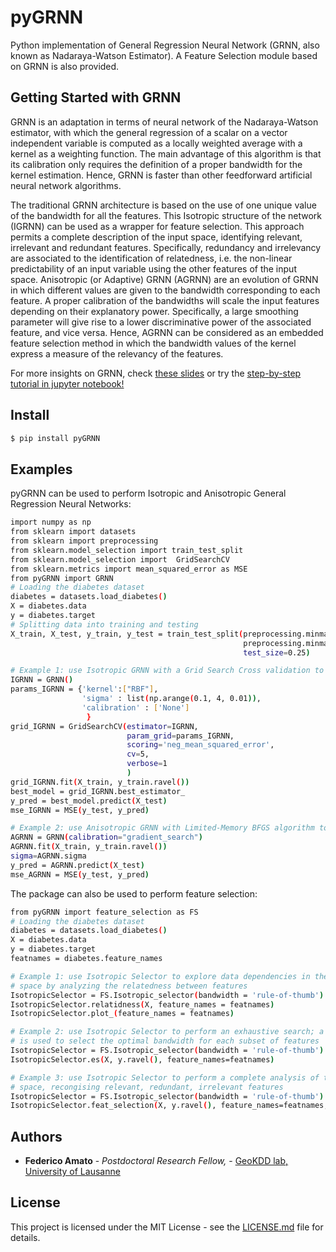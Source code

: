 # pyGRNN
Python implementation of General Regression Neural Network (GRNN, also known as Nadaraya-Watson Estimator). A Feature Selection module based on GRNN is also provided.

## Getting Started with GRNN

GRNN is an adaptation in terms of neural network of the Nadaraya-Watson estimator, with which the general regression of a scalar on a vector independent variable is computed as a locally weighted average with a kernel as a weighting function. The main advantage of this algorithm is that its calibration only requires the definition of a proper bandwidth for the kernel estimation. Hence, GRNN is faster than other feedforward artificial neural network algorithms.

The traditional GRNN architecture is based on the use of one unique value of the bandwidth for all the features. This Isotropic structure of the network (IGRNN) can be used as a wrapper for feature selection. This approach permits a complete description of the input space, identifying relevant, irrelevant and redundant features. Specifically, redundancy and irrelevancy are associated to the identification of relatedness, i.e. the non-linear predictability of an input variable using the other features of the input space. 
Anisotropic (or Adaptive) GRNN (AGRNN) are an evolution of GRNN in which different values are given to the bandwidth corresponding to each feature. A proper calibration of the bandwidths will scale the input features depending on their explanatory power. Specifically, a large smoothing parameter will give rise to a lower discriminative power of the associated feature, and vice versa. Hence, AGRNN can be considered as an embedded feature selection method in which the bandwidth values of the kernel express a measure of the relevancy of the features.

For more insights on GRNN, check [these slides](https://github.com/federhub/pyGRNN/blob/master/Feature_Selection_with_GRNN.pdf) or try the [step-by-step tutorial in jupyter notebook!](https://github.com/federhub/pyGRNN/blob/master/Tutorial/Tutorial_PyGRNN.ipynb)

## Install

```sh
$ pip install pyGRNN
```

## Examples

pyGRNN can be used to perform Isotropic and Anisotropic General Regression Neural Networks:

```sh
import numpy as np
from sklearn import datasets
from sklearn import preprocessing
from sklearn.model_selection import train_test_split
from sklearn.model_selection import  GridSearchCV
from sklearn.metrics import mean_squared_error as MSE
from pyGRNN import GRNN
# Loading the diabetes dataset
diabetes = datasets.load_diabetes()
X = diabetes.data
y = diabetes.target
# Splitting data into training and testing
X_train, X_test, y_train, y_test = train_test_split(preprocessing.minmax_scale(X),
                                                    preprocessing.minmax_scale(y.reshape((-1, 1))),
                                                    test_size=0.25)

# Example 1: use Isotropic GRNN with a Grid Search Cross validation to select the optimal bandwidth
IGRNN = GRNN()
params_IGRNN = {'kernel':["RBF"],
                'sigma' : list(np.arange(0.1, 4, 0.01)),
                'calibration' : ['None']
                 }
grid_IGRNN = GridSearchCV(estimator=IGRNN,
                          param_grid=params_IGRNN,
                          scoring='neg_mean_squared_error',
                          cv=5,
                          verbose=1
                          )
grid_IGRNN.fit(X_train, y_train.ravel())
best_model = grid_IGRNN.best_estimator_
y_pred = best_model.predict(X_test)
mse_IGRNN = MSE(y_test, y_pred)

# Example 2: use Anisotropic GRNN with Limited-Memory BFGS algorithm to select the optimal bandwidths
AGRNN = GRNN(calibration="gradient_search")
AGRNN.fit(X_train, y_train.ravel())
sigma=AGRNN.sigma 
y_pred = AGRNN.predict(X_test)
mse_AGRNN = MSE(y_test, y_pred)
```

The package can also be used to perform feature selection:

```sh
from pyGRNN import feature_selection as FS
# Loading the diabetes dataset
diabetes = datasets.load_diabetes()
X = diabetes.data
y = diabetes.target
featnames = diabetes.feature_names

# Example 1: use Isotropic Selector to explore data dependencies in the input 
# space by analyzing the relatedness between features 
IsotropicSelector = FS.Isotropic_selector(bandwidth = 'rule-of-thumb')
IsotropicSelector.relatidness(X, feature_names = featnames)
IsotropicSelector.plot_(feature_names = featnames)

# Example 2: use Isotropic Selector to perform an exhaustive search; a rule-of-thumb
# is used to select the optimal bandwidth for each subset of features
IsotropicSelector = FS.Isotropic_selector(bandwidth = 'rule-of-thumb')
IsotropicSelector.es(X, y.ravel(), feature_names=featnames)

# Example 3: use Isotropic Selector to perform a complete analysis of the input
# space, recongising relevant, redundant, irrelevant features
IsotropicSelector = FS.Isotropic_selector(bandwidth = 'rule-of-thumb')
IsotropicSelector.feat_selection(X, y.ravel(), feature_names=featnames, strategy ='es')
```

## Authors

* **Federico Amato** - *Postdoctoral Research Fellow,* - [GeoKDD lab, University of Lausanne](https://wp.unil.ch/geokdd/)

## License

This project is licensed under the MIT License - see the [LICENSE.md](LICENSE.md) file for details.
